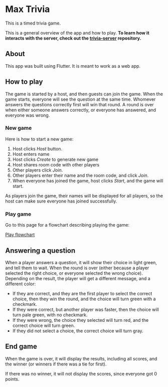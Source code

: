 # Max Trivia

This is a timed trivia game. 

This is a general overview of the app and how to play. **To learn how it interacts with the server, check out the [trivia-server](https://github.com/TheOmnimax/trivia-server) repository.**

## About

This app was built using Flutter. It is meant to work as a web app.

## How to play

The game is started by a host, and then guests can join the game. When the game starts, everyone will see the question at the same time. Whomever answers the questions correctly first will win that round. A round is over when either someone answers correctly, or everyone has answered, and everyone was wrong.

### New game

Here is how to start a new game:

1. Host clicks *Host* button.
2. Host enters name
3. Host clicks *Create* to generate new game
4. Host shares room code with other players
5. Other players click *Join*.
6. Other players enter their name and the room code, and click *Join*.
7. When everyone has joined the game, host clicks *Start*, and the game will start.

As players join the game, their names will be displayed for all players, so the host can make sure everyone has joined successfully.

### Play game

Go to this page for a flowchart describing playing the game:

[Play flowchart](https://github.com/TheOmnimax/max-trivia/tree/main/play_flowchart.md)

## Answering a question

When a player answers a question, it will show their choice in light green, and tell them to wait. When the round is over (either because a player selected the right choice, or everyone selected the wrong choice). Depending on the result, the player will get a different message, and a different color:

* If they are correct, and they are the first player to select the correct choice, then they win the round, and the choice will turn green with a checkmark.
* If they were correct, but another player was faster, then the choice will turn pale green, with no checkmark.
* If they were wrong, the choice they selected will turn red, and the correct choice will turn green.
* If they did not select a choice, the correct choice will turn gray.

## End game

When the game is over, it will display the results, including all scores, and the winner (or winners if there was a tie for first).

If there was no winner, it will not display the scores, since everyone got 0 points.